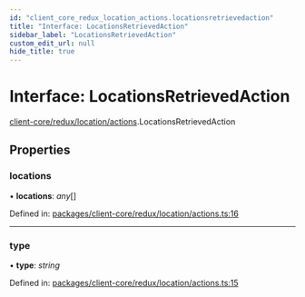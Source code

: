 ```yaml
---
id: "client_core_redux_location_actions.locationsretrievedaction"
title: "Interface: LocationsRetrievedAction"
sidebar_label: "LocationsRetrievedAction"
custom_edit_url: null
hide_title: true
---
```


# Interface: LocationsRetrievedAction

[client-core/redux/location/actions](../modules/client_core_redux_location_actions.md).LocationsRetrievedAction

## Properties

### locations

• **locations**: *any*[]

Defined in: [packages/client-core/redux/location/actions.ts:16](https://github.com/xr3ngine/xr3ngine/blob/5a0f83ed8/packages/client-core/redux/location/actions.ts#L16)

___

### type

• **type**: *string*

Defined in: [packages/client-core/redux/location/actions.ts:15](https://github.com/xr3ngine/xr3ngine/blob/5a0f83ed8/packages/client-core/redux/location/actions.ts#L15)
